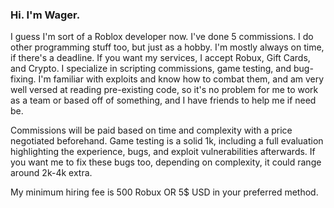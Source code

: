 ### Hi. I'm Wager.

I guess I'm sort of a Roblox developer now. I've done 5 commissions. I do other programming stuff too, but just as a hobby. I'm mostly always on time, if there's a deadline. If you want my services, I accept Robux, Gift Cards, and Crypto. I specialize in scripting commissions, game testing, and bug-fixing. I'm familiar with exploits and know how to combat them, and am very well versed at reading pre-existing code, so it's no problem for me to work as a team or based off of something, and I have friends to help me if need be.

Commissions will be paid based on time and complexity with a price negotiated beforehand. Game testing is a solid 1k, including a full evaluation highlighting the experience, bugs, and exploit vulnerabilities afterwards. If you want me to fix these bugs too, depending on complexity, it could range around 2k-4k extra.

My minimum hiring fee is 500 Robux OR 5$ USD in your preferred method.
